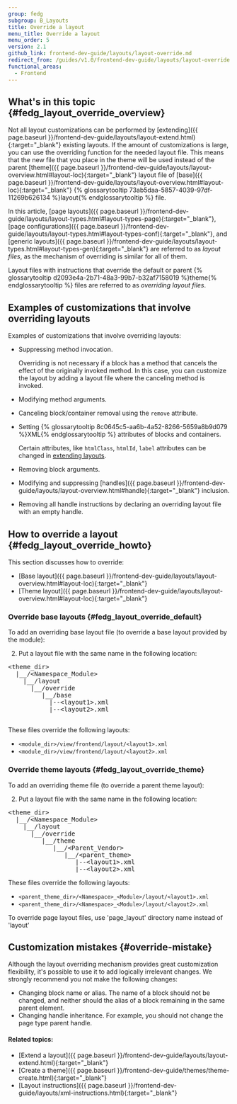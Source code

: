 ```yaml
---
group: fedg
subgroup: B_Layouts
title: Override a layout
menu_title: Override a layout
menu_order: 5
version: 2.1
github_link: frontend-dev-guide/layouts/layout-override.md
redirect_from: /guides/v1.0/frontend-dev-guide/layouts/layout-override.html
functional_areas:
  - Frontend
---
```


## What's in this topic {#fedg_layout_override_overview}

Not all layout customizations can be performed by [extending]({{ page.baseurl }}/frontend-dev-guide/layouts/layout-extend.html){:target="_blank"} existing layouts. If the amount of customizations is large, you can use the overriding function for the needed layout file. This means that the new file that you place in the theme will be used instead of the parent [theme]({{ page.baseurl }}/frontend-dev-guide/layouts/layout-overview.html#layout-loc){:target="_blank"} layout file of [base]({{ page.baseurl }}/frontend-dev-guide/layouts/layout-overview.html#layout-loc){:target="_blank"} {% glossarytooltip 73ab5daa-5857-4039-97df-11269b626134 %}layout{% endglossarytooltip %} file.

In this article, [page layouts]({{ page.baseurl }}/frontend-dev-guide/layouts/layout-types.html#layout-types-page){:target="_blank"}, [page configurations]({{ page.baseurl }}/frontend-dev-guide/layouts/layout-types.html#layout-types-conf){:target="_blank"}, and [generic layouts]({{ page.baseurl }}/frontend-dev-guide/layouts/layout-types.html#layout-types-gen){:target="_blank"} are referred to as *layout files*, as the mechanism of overriding is similar for all of them.


Layout files with instructions that override the default or parent {% glossarytooltip d2093e4a-2b71-48a3-99b7-b32af7158019 %}theme{% endglossarytooltip %} files are referred to as *overriding layout files*.


## Examples of customizations that involve overriding layouts
Examples of customizations that involve overriding layouts:

*	Suppressing method invocation.

	<div class="bs-callout bs-callout-info" id="info">
		<p>Overriding is not necessary if a block has a method that cancels the effect of the originally invoked method. In this case, you can customize the layout by adding a layout file where the canceling method is invoked.</p>
	</div>

*	Modifying method arguments.
*	Canceling block/container removal using the `remove` attribute.
*	Setting {% glossarytooltip 8c0645c5-aa6b-4a52-8266-5659a8b9d079 %}XML{% endglossarytooltip %} attributes of blocks and containers.

	<div class="bs-callout bs-callout-info" id="info">
		<p>Certain attributes, like <code>htmlClass</code>, <code>htmlId</code>, <code>label</code> attributes can be changed in <a href="{{ page.baseurl }}/frontend-dev-guide/layouts/layout-extend.html" target="_blank">extending layouts</a>.</p>
	</div>
*	Removing block arguments.
*	Modifying and suppressing [handles]({{ page.baseurl }}/frontend-dev-guide/layouts/layout-overview.html#handle){:target="_blank"} inclusion.
*	Removing all handle instructions by declaring an overriding layout file with an empty handle.


## How to override a layout {#fedg_layout_override_howto}

This section discusses how to override:

*	[Base layout]({{ page.baseurl }}/frontend-dev-guide/layouts/layout-overview.html#layout-loc){:target="_blank"}
*	[Theme layout]({{ page.baseurl }}/frontend-dev-guide/layouts/layout-overview.html#layout-loc){:target="_blank"}

### Override base layouts {#fedg_layout_override_default}

To add an overriding base layout file (to override a base layout provided by the module):


2.	Put a layout file with the same name in the following location:

<pre>
&lt;theme_dir&gt;
&nbsp;&nbsp;|__/&lt;Namespace_Module&gt;
&nbsp;&nbsp;&nbsp;&nbsp;|__/layout
&nbsp;&nbsp;&nbsp;&nbsp;&nbsp;&nbsp;|__/override
&nbsp;&nbsp;&nbsp;&nbsp;&nbsp;&nbsp;&nbsp;&nbsp;&nbsp;|__/base
&nbsp;&nbsp;&nbsp;&nbsp;&nbsp;&nbsp;&nbsp;&nbsp;&nbsp;&nbsp;&nbsp;|--&lt;layout1&gt;.xml
&nbsp;&nbsp;&nbsp;&nbsp;&nbsp;&nbsp;&nbsp;&nbsp;&nbsp;&nbsp;&nbsp;|--&lt;layout2&gt;.xml

</pre>

These files override the following layouts:

<ul>
<li><code>&lt;module_dir&gt;/view/frontend/layout/&lt;layout1&gt;.xml</code></li>
<li><code>&lt;module_dir&gt;/view/frontend/layout/&lt;layout2&gt;.xml</code></li>
</ul>

### Override theme layouts {#fedg_layout_override_theme}

To add an overriding theme file (to override a parent theme layout):

2.	Put a layout file with the same name in the following location:

<pre>
&lt;theme_dir&gt;
&nbsp;&nbsp;|__/&lt;Namespace_Module&gt;
&nbsp;&nbsp;&nbsp;&nbsp;|__/layout
&nbsp;&nbsp;&nbsp;&nbsp;&nbsp;&nbsp;|__/override
&nbsp;&nbsp;&nbsp;&nbsp;&nbsp;&nbsp;&nbsp;&nbsp;&nbsp;|__/theme
&nbsp;&nbsp;&nbsp;&nbsp;&nbsp;&nbsp;&nbsp;&nbsp;&nbsp;&nbsp;&nbsp;&nbsp;|__/&lt;Parent_Vendor&gt;
&nbsp;&nbsp;&nbsp;&nbsp;&nbsp;&nbsp;&nbsp;&nbsp;&nbsp;&nbsp;&nbsp;&nbsp;&nbsp;&nbsp;&nbsp;|__/&lt;parent_theme&gt;
&nbsp;&nbsp;&nbsp;&nbsp;&nbsp;&nbsp;&nbsp;&nbsp;&nbsp;&nbsp;&nbsp;&nbsp;&nbsp;&nbsp;&nbsp;&nbsp;&nbsp;&nbsp;|--&lt;layout1&gt;.xml
&nbsp;&nbsp;&nbsp;&nbsp;&nbsp;&nbsp;&nbsp;&nbsp;&nbsp;&nbsp;&nbsp;&nbsp;&nbsp;&nbsp;&nbsp;&nbsp;&nbsp;&nbsp;|--&lt;layout2&gt;.xml
</pre>

These files override the following layouts:

<ul>
<li><code>&lt;parent_theme_dir&gt;/&lt;Namespace&gt;_&lt;Module&gt;/layout/&lt;layout1&gt;.xml</code></li>
<li><code>&lt;parent_theme_dir&gt;/&lt;Namespace&gt;_&lt;Module&gt;/layout/&lt;layout2&gt;.xml</code></li>
</ul>

<div class="bs-callout bs-callout-info" id="info">
<span class="glyphicon-class">
  <p>To override page layout files, use 'page_layout' directory name instead of 'layout'</p></span>
</div>


## Customization mistakes {#override-mistake}

Although the layout overriding mechanism provides great customization flexibility, it's possible to use it to add logically irrelevant changes. We strongly recommend you not make the following changes:

*	Changing block name or alias. The name of a block should not be changed, and neither should the alias of a block remaining in the same parent element.
*	Changing handle inheritance. For example, you should not change the page type parent handle.

#### Related topics:

*	[Extend a layout]({{ page.baseurl }}/frontend-dev-guide/layouts/layout-extend.html){:target="_blank"}
*	[Create a theme]({{ page.baseurl }}/frontend-dev-guide/themes/theme-create.html){:target="_blank"}
*	[Layout instructions]({{ page.baseurl }}/frontend-dev-guide/layouts/xml-instructions.html){:target="_blank"}
